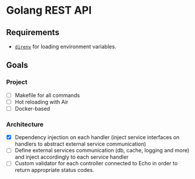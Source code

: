 # Golang REST API

## Requirements

- [`direnv`](https://direnv.net/) for loading environment variables.

## Goals

### Project

- [ ] Makefile for all commands
- [ ] Hot reloading with Air
- [ ] Docker-based

### Architecture

- [x] Dependency injection on each handler (inject service interfaces on
      handlers to abstract external service communication)
- [ ] Define external services communication (db, cache, logging and more) and
      inject accordingly to each service handler
- [ ] Custom validator for each controller connected to Echo
      in order to return appropriate status codes.
